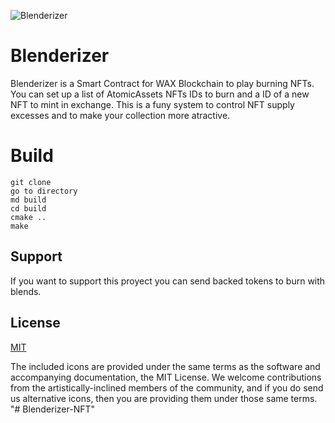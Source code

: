 ![Blenderizer](https://3dkrender.com/wp-content/uploads/2021/05/3DK_LOGO_400x120.png)
# Blenderizer
 
 Blenderizer is a Smart Contract for WAX Blockchain to play burning NFTs. You can set up a list of AtomicAssets NFTs IDs to burn and a ID of a new NFT to mint in exchange. This is a funy system to control NFT supply excesses and to make your collection more atractive.
 
# Build

```cd <smart_contract_directory>
git clone
go to directory
md build
cd build
cmake ..
make
```

## Support
If you want to support this proyect you can send backed tokens to burn with blends.

## License

[MIT](./LICENSE)

The included icons are provided under the same terms as the software and accompanying documentation, the MIT License.  We welcome contributions from the artistically-inclined members of the community, and if you do send us alternative icons, then you are providing them under those same terms.
"# Blenderizer-NFT" 
